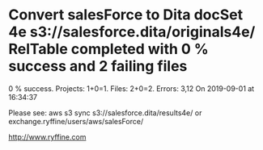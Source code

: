 # Convert salesForce to Dita docSet 4e s3://salesforce.dita/originals4e/ RelTable completed with 0 % success and 2 failing files

0 % success. Projects: 1+0=1.  Files: 2+0=2. Errors: 3,12  On 2019-09-01 at 16:34:37



Please see: aws s3 sync s3://salesforce.dita/results4e/ or exchange.ryffine/users/aws/salesForce/

http://www.ryffine.com

